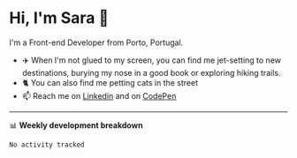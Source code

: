  # Hi, I'm Sara :wave:

I'm a Front-end Developer from Porto, Portugal.

- ✈️ When I'm not glued to my screen, you can find me jet-setting to new destinations, burying my nose in a good book or exploring hiking trails.
- 🐈 You can also find me petting cats in the street
- 📫 Reach me on [Linkedin](https://www.linkedin.com/in/sara-vieira-frontend-developer/) and on [CodePen](https://codepen.io/saraiovieira)

-------

📊 **Weekly development breakdown**

<!--START_SECTION:waka-->

```txt
No activity tracked
```

<!--END_SECTION:waka-->
